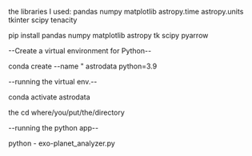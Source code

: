 the libraries I used: 
pandas 
numpy 
matplotlib 
astropy.time 
astropy.units 
tkinter 
scipy 
tenacity 

pip install pandas numpy matplotlib astropy tk scipy pyarrow

--Create a virtual environment for Python-- 

conda create --name " astrodata python=3.9 

--running the virtual env.-- 

conda activate astrodata 

the cd where/you/put/the/directory 

--running the python app-- 

python - exo-planet_analyzer.py 
